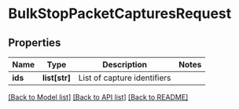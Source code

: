 # BulkStopPacketCapturesRequest

## Properties
Name | Type | Description | Notes
------------ | ------------- | ------------- | -------------
**ids** | **list[str]** | List of capture identifiers | 

[[Back to Model list]](../README.md#documentation-for-models) [[Back to API list]](../README.md#documentation-for-api-endpoints) [[Back to README]](../README.md)


